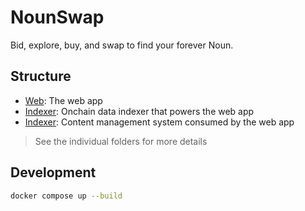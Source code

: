 # NounSwap

Bid, explore, buy, and swap to find your forever Noun.

## Structure
-   [Web](./web): The web app
-   [Indexer](./indexer): Onchain data indexer that powers the web app  
-   [Indexer](./cms): Content management system consumed by the web app

> See the individual folders for more details

## Development

```bash
docker compose up --build
```

